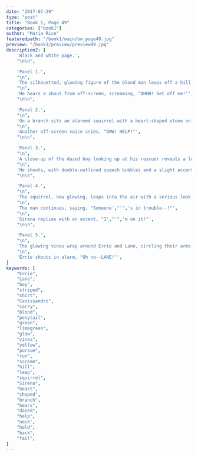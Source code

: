 ```yaml
---
date: "2017-07-29"
type: "post"
title: "Book 1, Page 49"
categories: ["book1"]
author: "Maria Rice"
featuredpath: "/book1/main/bw_page49.jpg"
preview: "/book1/preview/preview49.jpg"
description2: [
    'Black and white page.',
    "\n\n",

    'Panel 1.',
    "\n",
    'The silhouetted, glowing figure of the blond man leaps off a hill, still carrying the boy in his arms as the mass of glowing vines continue to pursue them.',
    "\n",
    'He hears a shout from off-screen, screaming, "AHHH! Get off me!"',
    "\n\n",

    'Panel 2.',
    "\n",
    'On a branch sits an alarmed squirrel with a heart-shaped stone on her chest.',
    "\n",
    'Another off-screen voice cries, "OWW! HELP!"',
    "\n\n",

    'Panel 3.',
    "\n",
    'A close-up of the dazed boy looking up at his rescuer reveals a look of alarm on the blond man',"'",'s face as he gazes up into space.',
    "\n",
    'He shouts, with double-outlined speech bubbles and a slight accent, "Sirena!"',
    "\n\n",

    'Panel 4.',
    "\n",
    'The squirrel, now glowing, leaps into the air with a serious look on her face.',
    "\n",
    'The man continues, saying, "Someone',"'",'s in trouble--!"',
    "\n",
    'Sirena replies with an accent, "I',"'",'m on it!"',
    "\n\n",

    'Panel 5.',
    "\n",
    'The glowing vines wrap around Errie and Lane, circling their arms. On the left side of the panel, Errie holds back the vines from her neck, but sees that Lane, to her right and closer to the viewer, failed to do the same.',
    "\n",
    'Errie shouts in alarm, "Oh no--LANE!"',
]
keywords: [
    "Errie",
    "Lane",
    "boy",
    "striped",
    "shirt",
    "Canissandro",
    "carry",
    "blond",
    "ponytail",
    "green",
    "limegreen",
    "glow",
    "vines",
    "yellow",
    "pursue",
    "run",
    "scream",
    "hill",
    "leap",
    "squirrel",
    "Sirena",
    "heart",
    "shaped",
    "branch",
    "hears",
    "dazed",
    "help",
    "neck",
    "hold",
    "back",
    "fail",
]
---
```

